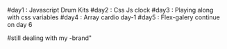 #day1 : Javascript Drum Kits
#day2 : Css Js clock
#day3 : Playing along with css variables
#day4 : Array cardio day-1
#day5 : Flex-galery
continue on day 6

#still dealing with my -brand"
